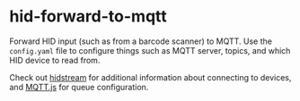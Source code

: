 # hid-forward-to-mqtt

Forward HID input (such as from a barcode scanner) to MQTT. Use the `config.yaml` file to 
configure things such as MQTT server, topics, and which HID device to read from. 

Check out [hidstream](https://github.com/Amorelandra/hidstream) for additional information 
about connecting to devices, and [MQTT.js](https://github.com/mqttjs/MQTT.js) for queue configuration.
